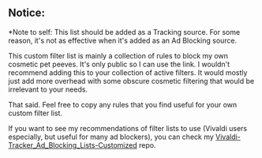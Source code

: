 ## Notice:

*Note to self: This list should be added as a Tracking source.  For some reason, it's not as effective when it's added as an Ad Blocking source.

This custom filter list is mainly a collection of rules to block my own cosmetic pet peeves.  It's only public so I can use the link.  I wouldn't recommend adding this to your collection of active filters.  It would mostly just add more overhead with some obscure cosmetic filtering that would be irrelevant to your needs.

That said.  Feel free to copy any rules that you find useful for your own custom filter list.

If you want to see my recommendations of filter lists to use (Vivaldi users especially, but useful for many ad blockers), you can check my [Vivaldi-Tracker_Ad_Blocking_Lists-Customized](https://github.com/dayvid3/Vivaldi-Tracker_Ad_Blocking_Lists-Customized) repo.  
